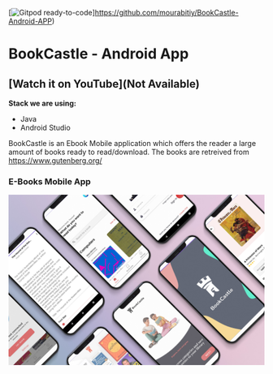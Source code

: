 [![Gitpod ready-to-code](https://img.shields.io/badge/Gitpod-ready--to--code-blue?logo=gitpod)]https://github.com/mourabitiy/BookCastle-Android-APP)

# BookCastle - Android App

## [Watch it on YouTube](Not Available)

**Stack we are using:**

- Java
- Android Studio


BookCastle is an Ebook Mobile application which offers the reader a large amount of books ready to read/download.
The books are retreived from https://www.gutenberg.org/

### E-Books Mobile App


![App UI](/banner.jpg)
